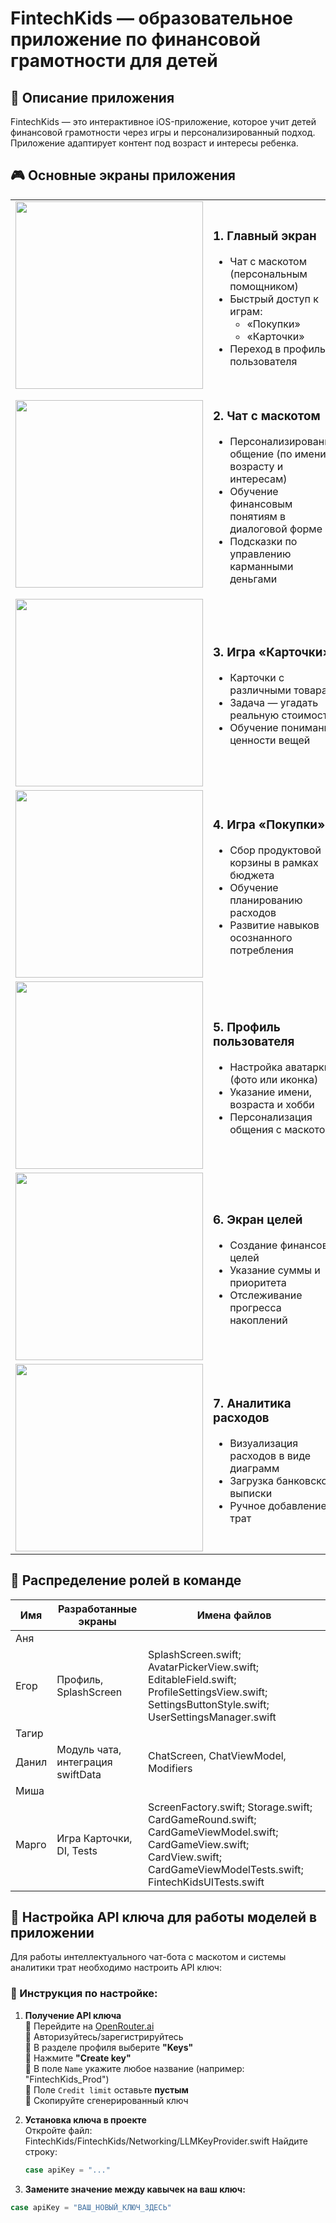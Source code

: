 # FintechKids — образовательное приложение по финансовой грамотности для детей

## 📱 Описание приложения

FintechKids — это интерактивное iOS-приложение, которое учит детей финансовой грамотности через игры и персонализированный подход. Приложение адаптирует контент под возраст и интересы ребенка.

## 🎮 Основные экраны приложения

<table>
<tr>
<td width="40%">
<img src="https://github.com/user-attachments/assets/3851caa3-05b6-4050-a195-cc199712b0a1" width="300">
</td>
<td width="60%">

### 1. Главный экран
- Чат с маскотом (персональным помощником)
- Быстрый доступ к играм:
  - «Покупки»
  - «Карточки»
- Переход в профиль пользователя

</td>
</tr>

<tr>
<td>
<img src="https://github.com/user-attachments/assets/6e5ebb22-9044-473f-9464-8b2ffb037d60" width="300">
</td>
<td>

### 2. Чат с маскотом
- Персонализированное общение (по имени, возрасту и интересам)
- Обучение финансовым понятиям в диалоговой форме
- Подсказки по управлению карманными деньгами

</td>
</tr>

<tr>
<td>
<img src="https://github.com/user-attachments/assets/5e977763-430e-4718-9174-958c0709686d" width="300">
</td>
<td>

### 3. Игра «Карточки»
- Карточки с различными товарами
- Задача — угадать реальную стоимость
- Обучение пониманию ценности вещей

</td>
</tr>

<tr>
<td>
<img src="https://github.com/user-attachments/assets/c4fd07df-5c8f-42d4-95ea-5be18a188c0d" width="300">
</td>
<td>

### 4. Игра «Покупки»
- Сбор продуктовой корзины в рамках бюджета
- Обучение планированию расходов
- Развитие навыков осознанного потребления

</td>
</tr>

<tr>
<td>
<img src="https://github.com/user-attachments/assets/2744f59a-fde7-492e-94d7-7c087363a092" width="300">
</td>
<td>

### 5. Профиль пользователя
- Настройка аватарки (фото или иконка)
- Указание имени, возраста и хобби
- Персонализация общения с маскотом

</td>
</tr>

<tr>
<td>
<img src="https://github.com/user-attachments/assets/46bf1874-e59b-495c-a88a-2a37124986e8" width="300">
</td>
<td>

### 6. Экран целей
- Создание финансовых целей
- Указание суммы и приоритета
- Отслеживание прогресса накоплений

</td>
</tr>

<tr>
<td>
<img src="https://github.com/user-attachments/assets/216c5c8e-e98f-4b25-bc26-4e1b5188341c" width="300">
</td>
<td>

### 7. Аналитика расходов
- Визуализация расходов в виде диаграмм
- Загрузка банковской выписки
- Ручное добавление трат

</td>
</tr>
</table>

## 👥 Распределение ролей в команде

| Имя   | Разработанные экраны | Имена файлов      |
|-------|--------------------|---------------------------------|
| Аня   |    |  |
| Егор  | Профиль, SplashScreen | SplashScreen.swift; AvatarPickerView.swift; EditableField.swift; ProfileSettingsView.swift; SettingsButtonStyle.swift; UserSettingsManager.swift |
| Тагир |  |   |
| Данил | Модуль чата, интеграция swiftData| ChatScreen, ChatViewModel, Modifiers |
| Миша  |  |  |
| Марго | Игра Карточки, DI, Tests | ScreenFactory.swift; Storage.swift; CardGameRound.swift; CardGameViewModel.swift; CardGameView.swift; CardView.swift; CardGameViewModelTests.swift; FintechKidsUITests.swift 

## 🔌 Настройка API ключа для работы моделей в приложении

Для работы интеллектуального чат-бота с маскотом и системы аналитики трат необходимо настроить API ключ:

### 📌 Инструкция по настройке:

1. **Получение API ключа**  
   🔹 Перейдите на [OpenRouter.ai](https://openrouter.ai/models?max_price=0)  
   🔹 Авторизуйтесь/зарегистрируйтесь  
   🔹 В разделе профиля выберите **"Keys"**  
   🔹 Нажмите **"Create key"**  
   🔹 В поле `Name` укажите любое название (например: "FintechKids_Prod")  
   🔹 Поле `Credit limit` оставьте **пустым**  
   🔹 Скопируйте сгенерированный ключ  

2. **Установка ключа в проекте**  
   Откройте файл:  FintechKids/FintechKids/Networking/LLMKeyProvider.swift
   Найдите строку:
   ```swift
   case apiKey = "..."
3. **Замените значение между кавычек на ваш ключ:**
  ```swift
  case apiKey = "ВАШ_НОВЫЙ_КЛЮЧ_ЗДЕСЬ"
